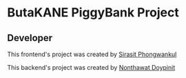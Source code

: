 # ButaKANE PiggyBank Project

## Developer

This frontend's project was created by <a href='https://shiraf.net' target="_blank" rel="noopener">Sirasit Phongwankul</a>

This backend's project was created by <a href='https://lysist.shiraf.net' target="_blank" rel="noopener">Nonthawat Doypinit</a>
